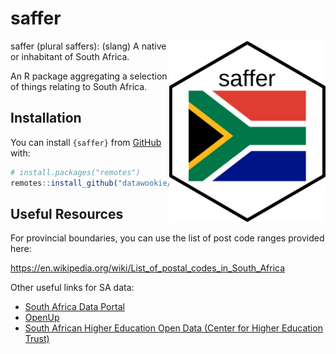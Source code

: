 # saffer

<img src="man/figures/logo.png" width="250" align="right">

saffer (plural saffers): (slang) A native or inhabitant of South Africa.

An R package aggregating a selection of things relating to South Africa.

## Installation

You can install `{saffer}` from [GitHub](https://github.com/datawookie/saffer) with:

``` r
# install.packages("remotes")
remotes::install_github("datawookie/saffer")
```

## Useful Resources

For provincial boundaries, you can use the list of post code ranges provided here: 

https://en.wikipedia.org/wiki/List_of_postal_codes_in_South_Africa

Other useful links for SA data:

- [South Africa Data Portal](http://southafrica.opendataforafrica.org/)
- [OpenUp](https://openup.org.za/)
- [South African Higher Education Open Data (Center for Higher Education Trust)](https://chet.org.za/)
